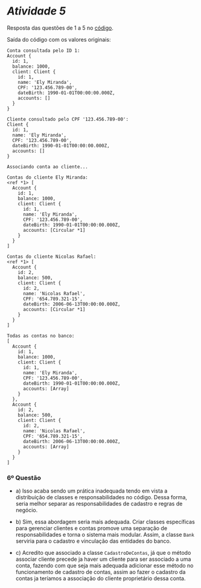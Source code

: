 # ***Atividade 5***

Resposta das questões de 1 a 5 no [código](https://github.com/NicolasRaf/POO-ADS/blob/main/Atividade-5/src/main.ts).

Saída do código com os valores originais:

```
Conta consultada pelo ID 1:
Account {
  id: 1,
  balance: 1000,
  client: Client {
    id: 1,
    name: 'Ely Miranda',
    CPF: '123.456.789-00',
    dateBirth: 1990-01-01T00:00:00.000Z,
    accounts: []
  }
}

Cliente consultado pelo CPF '123.456.789-00':
Client {
  id: 1,
  name: 'Ely Miranda',
  CPF: '123.456.789-00',
  dateBirth: 1990-01-01T00:00:00.000Z,
  accounts: []
}

Associando conta ao cliente...

Contas do cliente Ely Miranda:
<ref *1> [
  Account {
    id: 1,
    balance: 1000,
    client: Client {
      id: 1,
      name: 'Ely Miranda',
      CPF: '123.456.789-00',
      dateBirth: 1990-01-01T00:00:00.000Z,
      accounts: [Circular *1]
    }
  }
]

Contas do cliente Nicolas Rafael:
<ref *1> [
  Account {
    id: 2,
    balance: 500,
    client: Client {
      id: 2,
      name: 'Nicolas Rafael',
      CPF: '654.789.321-15',
      dateBirth: 2006-06-13T00:00:00.000Z,
      accounts: [Circular *1]
    }
  }
]

Todas as contas no banco:
[
  Account {
    id: 1,
    balance: 1000,
    client: Client {
      id: 1,
      name: 'Ely Miranda',
      CPF: '123.456.789-00',
      dateBirth: 1990-01-01T00:00:00.000Z,
      accounts: [Array]
    }
  },
  Account {
    id: 2,
    balance: 500,
    client: Client {
      id: 2,
      name: 'Nicolas Rafael',
      CPF: '654.789.321-15',
      dateBirth: 2006-06-13T00:00:00.000Z,
      accounts: [Array]
    }
  }
]
```

### 6º Questão

- a) Isso acaba sendo um prática inadequada tendo em vista a distribuição de classes e responsabilidades no código. Dessa forma, seria melhor separar as responsabilidades de cadastro e regras de negócio.

- b) Sim, essa abordagem seria mais adequada. Criar classes específicas para gerenciar clientes e contas promove uma separação de responsabilidades e torna o sistema mais modular. Assim, a classe `Bank` serviria para o cadastro e vinculação das entidades do banco.

- c) Acredito que associado a classe `CadastroDeContas`, já que o método associar cliente precede ja haver um cliente para ser associado a uma conta, fazendo com que seja mais adequada adicionar esse método no funcionamento de cadastro de contas, assim ao fazer o cadastro da contas ja teríamos a associação do cliente proprietário dessa conta.
